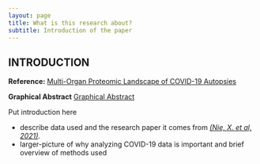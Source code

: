 ```yaml
---
layout: page
title: What is this research about?
subtitle: Introduction of the paper
---
```




## INTRODUCTION

**Reference:** [Multi-Organ Proteomic Landscape of COVID-19 Autopsies](https://www.ncbi.nlm.nih.gov/pmc/articles/PMC7794601/)

**Graphical Abstract** [Graphical Abstract](/img/graphicalAbstract.jpg)

Put introduction here
- describe data used and the research paper it comes from [_(Nie, X. et al, 2021)_](https://www.ncbi.nlm.nih.gov/pmc/articles/PMC7794601/). 
- larger-picture of why analyzing COVID-19 data is important and brief overview of methods used
